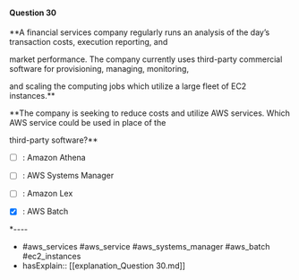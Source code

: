 #### Question  30

**A financial services company regularly runs an analysis of the day’s transaction costs, execution reporting, and

market performance. The company currently uses third-party commercial software for provisioning, managing, monitoring,

and scaling the computing jobs which utilize a large fleet of EC2 instances.**

**The company is seeking to reduce costs and utilize AWS services. Which AWS service could be used in place of the

third-party software?**

- [ ] :  Amazon Athena

- [ ] :  AWS Systems Manager

- [ ] :  Amazon Lex

- [x] :  AWS Batch

*----

- #aws_services #aws_service #aws_systems_manager #aws_batch #ec2_instances
- hasExplain:: [[explanation_Question  30.md]]
